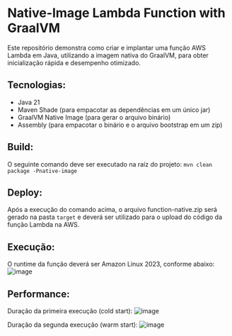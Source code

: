 # Native-Image Lambda Function with GraalVM

Este repositório demonstra como criar e implantar uma função AWS Lambda em Java, utilizando a imagem nativa do GraalVM, para obter inicialização rápida e desempenho otimizado.

## Tecnologias:
- Java 21
- Maven Shade (para empacotar as dependências em um único jar)
- GraalVM Native Image (para gerar o arquivo binário)
- Assembly (para empacotar o binário e o arquivo bootstrap em um zip)

## Build:
O seguinte comando deve ser executado na raíz do projeto: `mvn clean package -Pnative-image`

## Deploy:
Após a execução do comando acima, o arquivo function-native.zip será gerado na pasta `target` e deverá ser utilizado para o upload do código da função Lambda na AWS.

## Execução:
O runtime da função deverá ser Amazon Linux 2023, conforme abaixo:
![image](https://github.com/user-attachments/assets/5d38492f-fabb-4544-8e9b-0da79eb54b80)

## Performance:
Duração da primeira execução (cold start):
![image](https://github.com/user-attachments/assets/84a2fc36-338e-4acf-be51-3f4503a79d4d)

Duração da segunda execução (warm start):
![image](https://github.com/user-attachments/assets/b4eaf67c-cdc4-49a9-84f3-7fd5adadfda6)

